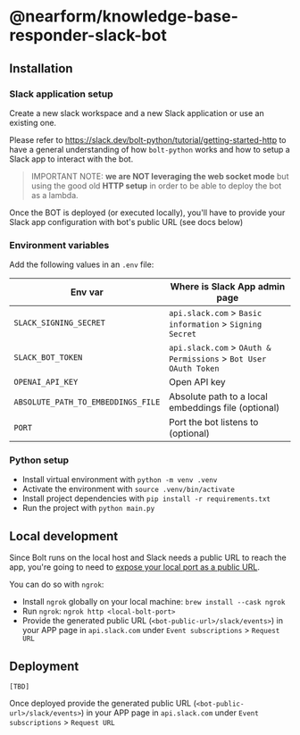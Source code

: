 # @nearform/knowledge-base-responder-slack-bot

## Installation

### Slack application setup

Create a new slack workspace and a new Slack application or use an existing one.

Please refer to https://slack.dev/bolt-python/tutorial/getting-started-http to have a general understanding of how `bolt-python` works and how to setup a Slack app to interact with the bot.

> IMPORTANT NOTE: **we are NOT leveraging the web socket mode** but using the good old **HTTP setup** in order to be able to deploy the bot as a lambda.

Once the BOT is deployed (or executed locally), you'll have to provide your Slack app configuration with bot's public URL (see docs below)

### Environment variables

Add the following values in an `.env` file:

| Env var                            | Where is Slack App admin page                                    |
| ---------------------------------- | ---------------------------------------------------------------- |
| `SLACK_SIGNING_SECRET`             | `api.slack.com` > `Basic information` > `Signing Secret`         |
| `SLACK_BOT_TOKEN`                  | `api.slack.com` > `OAuth & Permissions` > `Bot User OAuth Token` |
| `OPENAI_API_KEY`                   | Open API key                                                     |
| `ABSOLUTE_PATH_TO_EMBEDDINGS_FILE` | Absolute path to a local embeddings file (optional)              |
| `PORT`                             | Port the bot listens to (optional)                               |

### Python setup

- Install virtual environment with `python -m venv .venv`
- Activate the environment with `source .venv/bin/activate`
- Install project dependencies with `pip install -r requirements.txt`
- Run the project with `python main.py`

## Local development

Since Bolt runs on the local host and Slack needs a public URL to reach the app, you're going to need to [expose your local port as a public URL](https://slack.dev/bolt-python/tutorial/getting-started-http#setting-up-events).

You can do so with `ngrok`:

- Install `ngrok` globally on your local machine: `brew install --cask ngrok`
- Run `ngrok`: `ngrok http <local-bolt-port>`
- Provide the generated public URL (`<bot-public-url>/slack/events>`) in your APP page in `api.slack.com` under `Event subscriptions` > `Request URL`

## Deployment

```
[TBD]
```

Once deployed provide the generated public URL (`<bot-public-url>/slack/events>`) in your APP page in `api.slack.com` under `Event subscriptions` > `Request URL`
